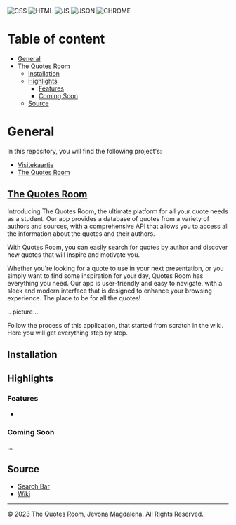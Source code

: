 ![CSS](https://img.shields.io/badge/CSS3-1572B6?style=for-the-badge&logo=css3&logoColor=white)
![HTML](https://img.shields.io/badge/HTML5-E34F26?style=for-the-badge&logo=html5&logoColor=white)
![JS](https://img.shields.io/badge/JavaScript-323330?style=for-the-badge&logo=javascript&logoColor=F7DF1E)
![JSON](https://img.shields.io/badge/json-5E5C5C?style=for-the-badge&logo=json&logoColor=white)
![CHROME](https://img.shields.io/badge/Google_chrome-4285F4?style=for-the-badge&logo=Google-chrome&logoColor=white)

# Table of content
* [General](https://github.com/RainbowJM/web-app-from-scratch-2223/blob/main/README.md#general)
* [The Quotes Room](https://github.com/RainbowJM/web-app-from-scratch-2223/edit/main/README.md#the-quotes-room)
  * [Installation](https://github.com/RainbowJM/web-app-from-scratch-2223/blob/main/README.md#installation)
  * [Highlights](https://github.com/RainbowJM/web-app-from-scratch-2223/edit/main/README.md#highlights)
    * [Features](https://github.com/RainbowJM/web-app-from-scratch-2223/edit/main/README.md#features)
    * [Coming Soon](https://github.com/RainbowJM/web-app-from-scratch-2223/edit/main/README.md#coming-soon)
  * [Source](https://github.com/RainbowJM/web-app-from-scratch-2223/edit/main/README.md#source)
  
# General
In this repository, you will find the following project's:
- [Visitekaartje](https://github.com/RainbowJM/web-app-from-scratch-2223/tree/main/visitekaartje)
- [The Quotes Room](https://github.com/RainbowJM/web-app-from-scratch-2223/tree/main/spa)

## [The Quotes Room](https://rainbowjm.github.io/web-app-from-scratch-2223/spa/index.html)
Introducing The Quotes Room, the ultimate platform for all your quote needs as a student. Our app provides a database of quotes from a variety of authors and sources, with a comprehensive API that allows you to access all the information about the quotes and their authors.

With Quotes Room, you can easily search for quotes by author and discover new quotes that will inspire and motivate you. 

Whether you're looking for a quote to use in your next presentation, or you simply want to find some inspiration for your day, Quotes Room has everything you need. Our app is user-friendly and easy to navigate, with a sleek and modern interface that is designed to enhance your browsing experience.
The place to be for all the quotes!

.. picture ..

Follow the process of this application, that started from scratch in the wiki. Here you will get everything step by step.

## Installation

## Highlights

### Features
* 
### Coming Soon
...

## Source
* [Search Bar](https://dev.to/am20dipi/how-to-build-a-simple-search-bar-in-javascript-4onf)
* [Wiki](https://github.com/RainbowJM/web-app-from-scratch-2223.wiki.git)

- - -
© 2023 The Quotes Room, Jevona Magdalena. All Rights Reserved.
